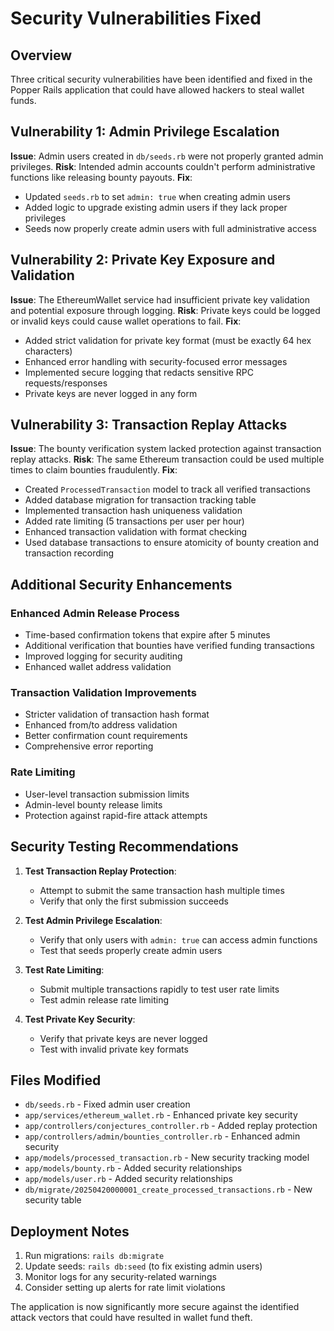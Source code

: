 # Security Vulnerabilities Fixed

## Overview
Three critical security vulnerabilities have been identified and fixed in the Popper Rails application that could have allowed hackers to steal wallet funds.

## Vulnerability 1: Admin Privilege Escalation
**Issue**: Admin users created in `db/seeds.rb` were not properly granted admin privileges.
**Risk**: Intended admin accounts couldn't perform administrative functions like releasing bounty payouts.
**Fix**: 
- Updated `seeds.rb` to set `admin: true` when creating admin users
- Added logic to upgrade existing admin users if they lack proper privileges
- Seeds now properly create admin users with full administrative access

## Vulnerability 2: Private Key Exposure and Validation
**Issue**: The EthereumWallet service had insufficient private key validation and potential exposure through logging.
**Risk**: Private keys could be logged or invalid keys could cause wallet operations to fail.
**Fix**:
- Added strict validation for private key format (must be exactly 64 hex characters)
- Enhanced error handling with security-focused error messages
- Implemented secure logging that redacts sensitive RPC requests/responses
- Private keys are never logged in any form

## Vulnerability 3: Transaction Replay Attacks
**Issue**: The bounty verification system lacked protection against transaction replay attacks.
**Risk**: The same Ethereum transaction could be used multiple times to claim bounties fraudulently.
**Fix**:
- Created `ProcessedTransaction` model to track all verified transactions
- Added database migration for transaction tracking table
- Implemented transaction hash uniqueness validation
- Added rate limiting (5 transactions per user per hour)
- Enhanced transaction validation with format checking
- Used database transactions to ensure atomicity of bounty creation and transaction recording

## Additional Security Enhancements

### Enhanced Admin Release Process
- Time-based confirmation tokens that expire after 5 minutes
- Additional verification that bounties have verified funding transactions
- Improved logging for security auditing
- Enhanced wallet address validation

### Transaction Validation Improvements
- Stricter validation of transaction hash format
- Enhanced from/to address validation
- Better confirmation count requirements
- Comprehensive error reporting

### Rate Limiting
- User-level transaction submission limits
- Admin-level bounty release limits
- Protection against rapid-fire attack attempts

## Security Testing Recommendations

1. **Test Transaction Replay Protection**:
   - Attempt to submit the same transaction hash multiple times
   - Verify that only the first submission succeeds

2. **Test Admin Privilege Escalation**:
   - Verify that only users with `admin: true` can access admin functions
   - Test that seeds properly create admin users

3. **Test Rate Limiting**:
   - Submit multiple transactions rapidly to test user rate limits
   - Test admin release rate limiting

4. **Test Private Key Security**:
   - Verify that private keys are never logged
   - Test with invalid private key formats

## Files Modified

- `db/seeds.rb` - Fixed admin user creation
- `app/services/ethereum_wallet.rb` - Enhanced private key security
- `app/controllers/conjectures_controller.rb` - Added replay protection
- `app/controllers/admin/bounties_controller.rb` - Enhanced admin security
- `app/models/processed_transaction.rb` - New security tracking model
- `app/models/bounty.rb` - Added security relationships
- `app/models/user.rb` - Added security relationships
- `db/migrate/20250420000001_create_processed_transactions.rb` - New security table

## Deployment Notes

1. Run migrations: `rails db:migrate`
2. Update seeds: `rails db:seed` (to fix existing admin users)
3. Monitor logs for any security-related warnings
4. Consider setting up alerts for rate limit violations

The application is now significantly more secure against the identified attack vectors that could have resulted in wallet fund theft.
